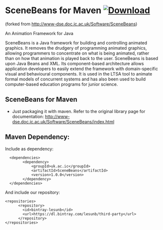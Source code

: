 # SceneBeans for Maven [ ![Download](https://api.bintray.com/packages/lesunb/third-party/scenebeans/images/download.svg) ](https://bintray.com/lesunb/third-party/scenebeans/_latestVersion)
(forked from http://www-dse.doc.ic.ac.uk/Software/SceneBeans) 

An Animation Framework for Java

SceneBeans is a Java framework for building and controlling animated graphics.
It removes the drudgery of programming animated graphics, allowing programmers
to concentrate on what is being animated, rather than on how that animation is played back 
to the user. SceneBeans is based upon Java Beans and XML. 
Its component-based architecture allows application developers to easily extend the framework with 
domain-specific visual and behavioural components. It is used in the LTSA tool to animate formal models 
of concurrent systems and has also been used to build computer-based education programs for junior science.

## SceneBeans for Maven
* Just packaging it with maven. Refer to the original library page for documentation: 
http://www-dse.doc.ic.ac.uk/Software/SceneBeans/index.html

## Maven Dependency:
Include as dependency:

	  <dependencies>
		    <dependency>
		    	<groupId>uk.ac.ic</groupId>
		    	<artifactId>SceneBeans</artifactId>
		    	<version>1.0.0</version>
		    </dependency>
	  </dependencies>

And include our repository:

	<repositories> 
		  <repository>
		    <id>bintray-lesunb</id>
		    <url>https://dl.bintray.com/lesunb/third-party</url>
		  </repository>
	</repositories>
